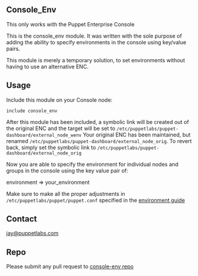 Console_Env
-------
This only works with the Puppet Enterprise Console

This is the console_env module. It was written with the sole purpose of adding the ability to specify environments in the console using key/value pairs.

This module is merely a temporary solution, to set environments without having to use an alternative ENC.

Usage
-------
Include this module on your Console node:

`include console_env`

After this module has been included, a symbolic link will be created out of the original ENC and the target will be set to `/etc/puppetlabs/puppet-dashboard/external_node_wenv`
Your original ENC has been maintained, but renamed `/etc/puppetlabs/puppet-dashboard/external_node_orig`. To revert back, simply set the symbolic link to `/etc/puppetlabs/puppet-dashboard/external_node_orig`

Now you are able to specify the environment for individual nodes and groups in the console using the key value pair of:

environment => your_environment

Make sure to make all the proper adjustments in `/etc/puppetlabs/puppet/puppet.conf` specified in the [environment guide](http://docs.puppetlabs.com/guides/environment.html)


Contact
-------
jay@puppetlabs.com

Repo
-------

Please submit any pull request to [console-env repo](https://github.com/revhazroot/console_env/)
